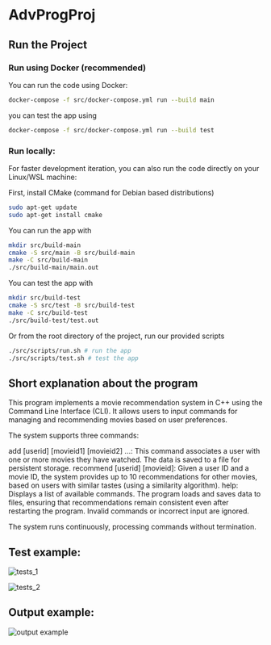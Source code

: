# AdvProgProj

## Run the Project

### Run using Docker (recommended)

You can run the code using Docker:

```bash
docker-compose -f src/docker-compose.yml run --build main
```

you can test the app using

```bash
docker-compose -f src/docker-compose.yml run --build test
```

### Run locally:

For faster development iteration, you can also run the code directly on your Linux/WSL machine:

First, install CMake (command for Debian based distributions)

```bash
sudo apt-get update
sudo apt-get install cmake
```

You can run the app with

```bash
mkdir src/build-main
cmake -S src/main -B src/build-main
make -C src/build-main
./src/build-main/main.out
```

You can test the app with

```bash
mkdir src/build-test
cmake -S src/test -B src/build-test
make -C src/build-test
./src/build-test/test.out
```

Or from the root directory of the project, run our provided scripts

```bash
./src/scripts/run.sh # run the app
./src/scripts/test.sh # test the app
```


## Short explanation about the program

This program implements a movie recommendation system in C++ using the Command Line Interface (CLI). It allows users to input commands for managing and recommending movies based on user preferences.

The system supports three commands:

add [userid] [movieid1] [movieid2] ...: This command associates a user with one or more movies they have watched. The data is saved to a file for persistent storage.
recommend [userid] [movieid]: Given a user ID and a movie ID, the system provides up to 10 recommendations for other movies, based on users with similar tastes (using a similarity algorithm).
help: Displays a list of available commands.
The program loads and saves data to files, ensuring that recommendations remain consistent even after restarting the program. Invalid commands or incorrect input are ignored.

The system runs continuously, processing commands without termination.

## Test example:
![tests_1](https://github.com/user-attachments/assets/8c53c9c8-1ced-4e75-8ed1-86d46d683fb7)

![tests_2](https://github.com/user-attachments/assets/d4110d24-4c5a-4ef2-af71-f68434357548)

## Output example:

![output example ](https://github.com/user-attachments/assets/eb143f57-9d86-44b4-abed-5c679119baa5)
